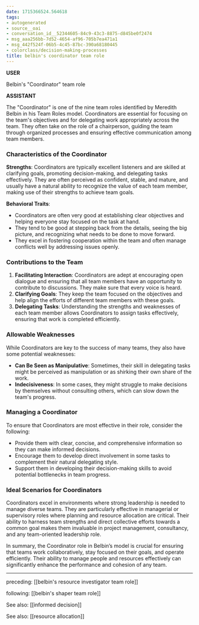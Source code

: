 ```yaml
---
date: 1715366524.564618
tags:
- autogenerated
- source__oai
- conversation_id__52344605-84c9-43c3-8875-d845be0f2474
- msg_aaa256bb-7d52-4654-af96-705b7ea471a1
- msg_442f524f-06b5-4c45-87bc-390a68180445
- colorclass/decision-making-processes
title: belbin's coordinator team role
---
```


**USER**

Belbin's "Coordinator" team role


**ASSISTANT**

The "Coordinator" is one of the nine team roles identified by Meredith Belbin in his Team Roles model. Coordinators are essential for focusing on the team's objectives and for delegating work appropriately across the team. They often take on the role of a chairperson, guiding the team through organized processes and ensuring effective communication among team members.

### Characteristics of the Coordinator

**Strengths**: Coordinators are typically excellent listeners and are skilled at clarifying goals, promoting decision-making, and delegating tasks effectively. They are often perceived as confident, stable, and mature, and usually have a natural ability to recognize the value of each team member, making use of their strengths to achieve team goals.

**Behavioral Traits**:
- Coordinators are often very good at establishing clear objectives and helping everyone stay focused on the task at hand.
- They tend to be good at stepping back from the details, seeing the big picture, and recognizing what needs to be done to move forward.
- They excel in fostering cooperation within the team and often manage conflicts well by addressing issues openly.

### Contributions to the Team

1. **Facilitating Interaction**: Coordinators are adept at encouraging open dialogue and ensuring that all team members have an opportunity to contribute to discussions. They make sure that every voice is heard.
2. **Clarifying Goals**: They keep the team focused on the objectives and help align the efforts of different team members with these goals.
3. **Delegating Tasks**: Understanding the strengths and weaknesses of each team member allows Coordinators to assign tasks effectively, ensuring that work is completed efficiently.

### Allowable Weaknesses

While Coordinators are key to the success of many teams, they also have some potential weaknesses:
- **Can Be Seen as Manipulative**: Sometimes, their skill in delegating tasks might be perceived as manipulation or as shirking their own share of the work.
- **Indecisiveness**: In some cases, they might struggle to make decisions by themselves without consulting others, which can slow down the team's progress.

### Managing a Coordinator

To ensure that Coordinators are most effective in their role, consider the following:
- Provide them with clear, concise, and comprehensive information so they can make informed decisions.
- Encourage them to develop direct involvement in some tasks to complement their natural delegating style.
- Support them in developing their decision-making skills to avoid potential bottlenecks in team progress.

### Ideal Scenarios for Coordinators

Coordinators excel in environments where strong leadership is needed to manage diverse teams. They are particularly effective in managerial or supervisory roles where planning and resource allocation are critical. Their ability to harness team strengths and direct collective efforts towards a common goal makes them invaluable in project management, consultancy, and any team-oriented leadership role.

In summary, the Coordinator role in Belbin’s model is crucial for ensuring that teams work collaboratively, stay focused on their goals, and operate efficiently. Their ability to manage people and resources effectively can significantly enhance the performance and cohesion of any team.


---

preceding: [[belbin's resource investigator team role]]  


following: [[belbin's shaper team role]]

See also: [[informed decision]]


See also: [[resource allocation]]